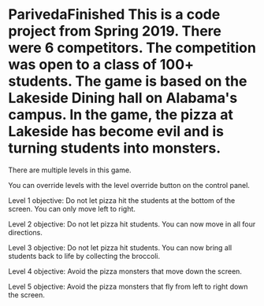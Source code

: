 # ParivedaFinished This is a code project from Spring 2019. There were 6 competitors. The competition was open to a class of 100+ students. The game is based on the Lakeside Dining hall on Alabama's campus. In the game, the pizza at Lakeside has become evil and is turning students into monsters.

There are multiple levels in this game. 

You can override levels with the level override button on the control panel.

Level 1 objective: Do not let pizza hit the students at the bottom of the screen. You can only move left to right. 

Level 2 objective: Do not let pizza hit students. You can now move in all four directions.

Level 3 objective: Do not let pizza hit students. You can now bring all students back to life by collecting the broccoli. 

Level 4 objective: Avoid the pizza monsters that move down the screen. 

Level 5 objective: Avoid the pizza monsters that fly from left to right down the screen. 

